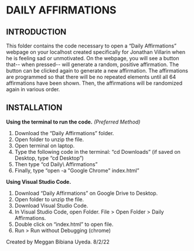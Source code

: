 # DAILY AFFIRMATIONS

## INTRODUCTION
This folder contains the code necessary to open a “Daily Affirmations” webpage on your localhost created specifically for Jonathan Villarin when he is feeling sad or unmotivated. On the webpage, you will see a button that-- when pressed-- will generate a random, positive affirmation. The button can be clicked again to generate a new affirmation. The affirmations are programmed so that there will be no repeated elements until all 64 affirmations have been shown. Then, the affirmations will be randomized again in various order.

## INSTALLATION

**Using the terminal to run the code.** *(Preferred Method)*
1. Download the “Daily Affirmations” folder.
2. Open folder to unzip the file.
3. Open terminal on laptop.
4. Type the following code in the terminal: “cd Downloads” (if saved on Desktop, type “cd Desktop”)
5. Then type “cd Daily\ Affirmations”
6. Finally, type “open -a "Google Chrome" index.html”

**Using Visual Studio Code.**
1. Download “Daily Affirmations” on Google Drive to Desktop.
2. Open folder to unzip the file.
3. Download Visual Studio Code.
4. In Visual Studio Code, open Folder. File > Open Folder > Daily Affirmations.
5. Double click on “index.html” to open file.
6. Run > Run without Debugging (chrome)

Created by Meggan Bibiana Uyeda. 8/2/22
